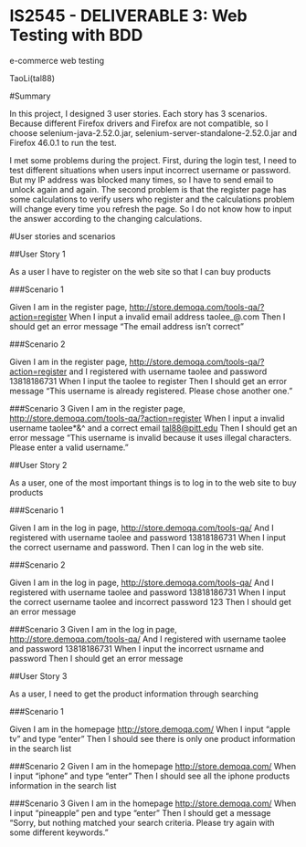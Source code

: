 IS2545 - DELIVERABLE 3: Web Testing with BDD
==
e-commerce web testing

TaoLi(tal88)

#Summary


In this project, I designed 3 user stories. Each story has 3 scenarios. Because different Firefox drivers and Firefox are not compatible, so I choose selenium-java-2.52.0.jar, selenium-server-standalone-2.52.0.jar and Firefox 46.0.1 to run the test.

I met some problems during the project. First, during the login test, I need to test different situations when users input incorrect username or password. But my IP address was blocked many times, so I have to send email to unlock again and again. The second problem is that the register page has some calculations to verify users who register and the calculations problem will change every time you refresh the page. So I do not know how to input the answer according to the changing calculations.

#User stories and scenarios

##User Story 1

As a user I have to register on the web site so that I can buy products

###Scenario 1

Given I am in the register page, http://store.demoqa.com/tools-qa/?action=register
When I input a invalid email address taolee_@.com
Then I should get an error message “The email address isn’t correct”


###Scenario 2

Given I am in the register page, http://store.demoqa.com/tools-qa/?action=register and I registered with username taolee and password 13818186731
When I input the taolee to register
Then I should get an error message “This username is already registered. Please chose another one.”

###Scenario 3
Given I am in the register page, http://store.demoqa.com/tools-qa/?action=register
When I input a invalid username taolee*&^ and a correct email tal88@pitt.edu
Then I should get an error message “This username is invalid because it uses illegal characters. Please enter a valid username.” 


##User Story 2

As a user, one of the most important things is to log in to the web site to buy products

###Scenario 1

Given I am in the log in page, http://store.demoqa.com/tools-qa/ 
And I registered with username taolee and password 13818186731
When I input the correct username and password.
Then I can log in the web site.

###Scenario 2

Given I am in the log in page, http://store.demoqa.com/tools-qa/ 
And I registered with username taolee and password 13818186731
When I input the correct username taolee and incorrect password 123
Then I should get an error message


###Scenario 3
Given I am in the log in page, http://store.demoqa.com/tools-qa/ 
And I registered with username taolee and password 13818186731
When I input the incorrect usrname and password
Then I should get an error message


##User Story 3

As a user, I need to get the product information through searching 

###Scenario 1

Given I am in the homepage http://store.demoqa.com/
When I input “apple tv” and type “enter”
Then I should see there is only one product information in the search list


###Scenario 2
Given I am in the homepage http://store.demoqa.com/
When I input “iphone” and type “enter”
Then I should see all the iphone products information in the search list


###Scenario 3
Given I am in the homepage http://store.demoqa.com/
When I input “pineapple” pen and type “enter”
Then I should get a message “Sorry, but nothing matched your search criteria. Please try again with some different keywords.”


